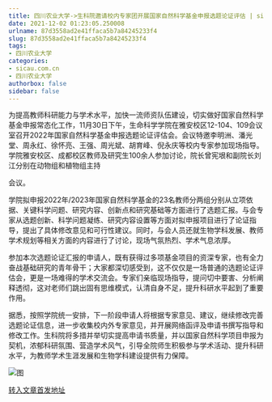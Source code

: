 ```yaml
---
title: 四川农业大学->生科院邀请校内专家团开展国家自然科学基金申报选题论证评估 | sicau.com.cn
date: 2021-12-02 01:23:05.250008
urlname: 87d3558ad2e41ffaca5b7a84245233f4
slug: 87d3558ad2e41ffaca5b7a84245233f4
tags: 
- 四川农业大学
categories:
- sicau.com.cn
- 四川农业大学
authorbox: false
sidebar: false
---
```

为提高教师科研能力与学术水平，加快一流师资队伍建设，切实做好国家自然科学基金申报常态化工作，11月30日下午，生命科学学院在雅安校区12-104、109会议室召开2022年国家自然科学基金申报选题论证评估会。会议特邀李明洲、潘光堂、周永红、徐怀亮、王强、周光斌、胡育峰、倪永庆等校内专家参加现场指导。学院雅安校区、成都校区教师及研究生100余人参加讨论，院长曾宪垠和副院长刘江分别在动物组和植物组主持
<!--more-->
会议。

学院拟申报2022年/2023年国家自然科学基金的23名教师分两组分别从立项依据、关键科学问题、研究内容、创新点和研究基础等方面进行了选题汇报。与会专家从选题创新、科学问题凝练、研究内容设置等方面对拟申报项目进行了论证指导，提出了具体修改意见和可行性建议。同时，与会人员还就生物学科发展、教师学术规划等相关方面的内容进行了讨论，现场气氛热烈、学术气息浓厚。

参加本次选题论证汇报的申请人，既有获得过多项基金项目的资深专家，也有全力奋战基础研究的青年骨干；大家都深切感受到，这不仅仅是一场普通的选题论证评估会，更是一场难得的学术交流会。专家们亲临现场指导，提问切中要害、分析阐释透彻，这对老师们跳出固有思维模式，认清自身不足，提升科研水平起到了重要作用。

据悉，按照学院统一安排，下一阶段申请人将根据专家意见、建议，继续修改完善选题论证信息，进一步收集校内外专家意见，并开展网络函评及申请书撰写指导和修改工作。生科院将多措并举切实提高申请书质量，并以国家自然科学项目申报为契机，浓郁科研氛围、营造学术风气，引导全院师生积极参与学术活动、提升科研水平，为教师学术生涯发展和生物学科建设提供有力保障。

![图](https://news.sicau.edu.cn/__local/D/67/45/1E3A9698F70C5EF475EDC461804_8B8AB1C4_13C4E.jpg)

[转入文章首发地址](https://news.sicau.edu.cn/info/1078/65767.htm)